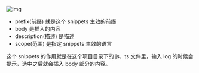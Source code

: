 ![img](https://p1-juejin.byteimg.com/tos-cn-i-k3u1fbpfcp/042e7e7665d64053810499e8feb8dd3c~tplv-k3u1fbpfcp-jj-mark:1512:0:0:0:q75.awebp)

- prefix(前缀) 就是这个 snippets 生效的前缀
- body 是插入的内容
- description(描述) 是描述
- scope(范围) 是指定 snippets 生效的语言

这个 snippets 的作用就是在这个项目目录下的 js、ts 文件里，输入 log 的时候会提示，选中之后就会插入 body 部分的内容。